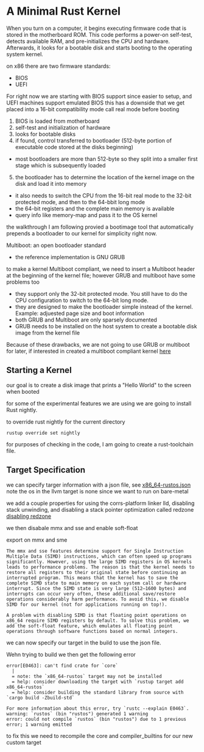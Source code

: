 # A Minimal Rust Kernel
When you turn on a computer, it begins executing firmware code that is stored in the motherboard ROM.
This code performs a power-on self-test, detects available RAM, and pre-initializes the CPU and hardware.
Afterwards, it looks for a bootable disk and starts booting to the operating system kernel.

on x86 there are two firmware standards:
* BIOS
* UEFI

For right now we are starting with BIOS support since easier to setup, and UEFI machines support emulated BIOS
this has a downside that we get placed into a 16-bit compatibility mode call real mode before booting

1. BIOS is loaded from motherboard
2. self-test and initialization of hardware
3. looks for bootable disks
4. if found, control transferred to bootloader (512-byte portion of executable code stored at the disks beginning)
  * most bootloaders are more than 512-byte so they split into a smaller first stage which is subsequently loaded
5. the bootloader has to determine the location of the kernel image on the disk and load it into memory
  * it also needs to switch the CPU from the 16-bit real mode to the 32-bit protected mode, and then to the 64-bbit long mode
  * the 64-bit registers and the complete main memory is available
  * query info like memory-map and pass it to the OS kernel

the walkthrough I am following provied a bootimage tool that automatically prepends a bootloader to our kernel for simplicity right now.

Multiboot: an open bootloader standard
* the reference implementation is GNU GRUB

to make a kernel Multiboot compliant, we need to insert a Multiboot header at the beginning of the kernel file; however GRUB and multiboot have some problems too
* they support only the 32-bit protected mode. You still have to do the CPU configuration to switch to the 64-bit long mode.
* they are designed to make the bootloader simple instead of the kernel. Example: adjuested page size and boot information
* both GRUB and Multiboot are only sparsely documented
* GRUB needs to be installed on the host system to create a bootable disk image from the kernel file

Because of these drawbacks, we are not going to use GRUB or multiboot
for later, if interested in created a multiboot compliant kernel [here](https://os.phil-opp.com/edition-1/)

## Starting a Kernel
our goal is to create a disk image that prints a "Hello World" to the screen when booted

for some of the experimental features we are using we are going to install Rust nightly.

to override rust nightly for the current directory
```
rustup override set nightly
```
for purposes of checking in the code, I am going to create a rust-toolchain file.

## Target Specification
we can specify targer information with a json file, see [x86_64-rustos.json](../x86_64-blog_os.json)
note the os in the llvm target is none since we want to run on bare-metal

we add a couple properties for using the corrs-platform linker lld, disabling stack unwinding, and disabling a stack pointer optimization called redzone [disabling redzone](https://os.phil-opp.com/red-zone/)

we then disabale mmx and sse and enable soft-float

export on mmx and sme
```
The mmx and sse features determine support for Single Instruction Multiple Data (SIMD) instructions, which can often speed up programs significantly. However, using the large SIMD registers in OS kernels leads to performance problems. The reason is that the kernel needs to restore all registers to their original state before continuing an interrupted program. This means that the kernel has to save the complete SIMD state to main memory on each system call or hardware interrupt. Since the SIMD state is very large (512–1600 bytes) and interrupts can occur very often, these additional save/restore operations considerably harm performance. To avoid this, we disable SIMD for our kernel (not for applications running on top!).

A problem with disabling SIMD is that floating point operations on x86_64 require SIMD registers by default. To solve this problem, we add the soft-float feature, which emulates all floating point operations through software functions based on normal integers.
```

we can now specify our target in the build to use the json file.

Wehn trying to build we then get the following error
```
error[E0463]: can't find crate for `core`
  |
  = note: the `x86_64-rustos` target may not be installed
  = help: consider downloading the target with `rustup target add x86_64-rustos`
  = help: consider building the standard library from source with `cargo build -Zbuild-std`

For more information about this error, try `rustc --explain E0463`.
warning: `rustos` (bin "rustos") generated 1 warning
error: could not compile `rustos` (bin "rustos") due to 1 previous error; 1 warning emitted
```

to fix this we need to recompile the core and compiler_builtins for our new custom target